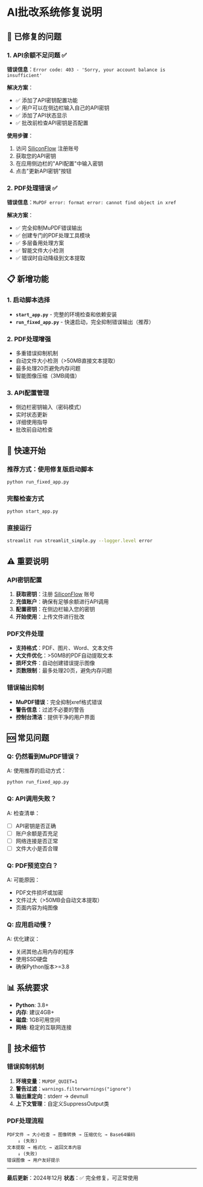 # AI批改系统修复说明

## 🔧 已修复的问题

### 1. API余额不足问题 ✅
**错误信息**：`Error code: 403 - 'Sorry, your account balance is insufficient'`

**解决方案**：
- ✅ 添加了API密钥配置功能
- ✅ 用户可以在侧边栏输入自己的API密钥
- ✅ 添加了API状态显示
- ✅ 批改前检查API密钥是否配置

**使用步骤**：
1. 访问 [SiliconFlow](https://siliconflow.cn) 注册账号
2. 获取您的API密钥
3. 在应用侧边栏的"API配置"中输入密钥
4. 点击"更新API密钥"按钮

### 2. PDF处理错误 ✅
**错误信息**：`MuPDF error: format error: cannot find object in xref`

**解决方案**：
- ✅ 完全抑制MuPDF错误输出
- ✅ 创建专门的PDF处理工具模块
- ✅ 多层备用处理方案
- ✅ 智能文件大小检测
- ✅ 错误时自动降级到文本提取

## 📋 新增功能

### 1. 启动脚本选择
- **`start_app.py`** - 完整的环境检查和依赖安装
- **`run_fixed_app.py`** - 快速启动，完全抑制错误输出（推荐）

### 2. PDF处理增强
- 多重错误抑制机制
- 自动文件大小检测（>50MB直接文本提取）
- 最多处理20页避免内存问题
- 智能图像压缩（3MB阈值）

### 3. API配置管理
- 侧边栏密钥输入（密码模式）
- 实时状态更新
- 详细使用指导
- 批改前自动检查

## 🚀 快速开始

### 推荐方式：使用修复版启动脚本
```bash
python run_fixed_app.py
```

### 完整检查方式
```bash
python start_app.py
```

### 直接运行
```bash
streamlit run streamlit_simple.py --logger.level error
```

## ⚠️ 重要说明

### API密钥配置
1. **获取密钥**：注册 [SiliconFlow](https://siliconflow.cn) 账号
2. **充值账户**：确保有足够余额进行API调用
3. **配置密钥**：在侧边栏输入您的密钥
4. **开始使用**：上传文件进行批改

### PDF文件处理
- **支持格式**：PDF、图片、Word、文本文件
- **大文件优化**：>50MB的PDF自动提取文本
- **损坏文件**：自动创建错误提示图像
- **页数限制**：最多处理20页，避免内存问题

### 错误输出抑制
- **MuPDF错误**：完全抑制xref格式错误
- **警告信息**：过滤不必要的警告
- **控制台清洁**：提供干净的用户界面

## 🆘 常见问题

### Q: 仍然看到MuPDF错误？
A: 使用推荐的启动方式：
```bash
python run_fixed_app.py
```

### Q: API调用失败？
A: 检查清单：
- [ ] API密钥是否正确
- [ ] 账户余额是否充足
- [ ] 网络连接是否正常
- [ ] 文件大小是否合理

### Q: PDF预览空白？
A: 可能原因：
- PDF文件损坏或加密
- 文件过大（>50MB会自动文本提取）
- 页面内容为纯图像

### Q: 应用启动慢？
A: 优化建议：
- 关闭其他占用内存的程序
- 使用SSD硬盘
- 确保Python版本>=3.8

## 📊 系统要求

- **Python**: 3.8+
- **内存**: 建议4GB+
- **磁盘**: 1GB可用空间
- **网络**: 稳定的互联网连接

## 🔧 技术细节

### 错误抑制机制
1. **环境变量**：`MUPDF_QUIET=1`
2. **警告过滤**：`warnings.filterwarnings("ignore")`
3. **输出重定向**：stderr -> devnull
4. **上下文管理**：自定义SuppressOutput类

### PDF处理流程
```
PDF文件 → 大小检查 → 图像转换 → 压缩优化 → Base64编码
    ↓ (失败)
文本提取 → 格式化 → 返回文本内容
    ↓ (失败)  
错误图像 → 用户友好提示
```

---

**最后更新**：2024年12月
**状态**：✅ 完全修复，可正常使用 